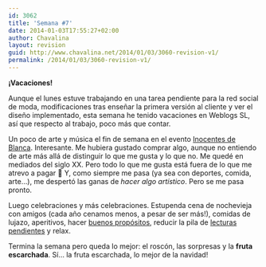 ```yaml
---
id: 3062
title: 'Semana #7'
date: 2014-01-03T17:55:27+02:00
author: Chavalina
layout: revision
guid: http://www.chavalina.net/2014/01/03/3060-revision-v1/
permalink: /2014/01/03/3060-revision-v1/
---
```

**¡Vacaciones!**

Aunque el lunes estuve trabajando en una tarea pendiente para la red social de moda, modificaciones tras enseñar la primera versión al cliente y ver el diseño implementado, esta semana he tenido vacaciones en Weblogs SL, así que respecto al trabajo, poco más que contar.



Un poco de arte y música el fin de semana en el evento [Inocentes de Blanca](http://www.sonbuenos.com/blanca/). Interesante. Me hubiera gustado comprar algo, aunque no entiendo de arte más allá de distinguir lo que me gusta y lo que no. Me quedé en mediados del siglo XX. Pero todo lo que me gusta está fuera de lo que me atrevo a pagar 🙂 Y, como siempre me pasa (ya sea con deportes, comida, arte&#8230;), me despertó las ganas de _hacer algo artístico_. Pero se me pasa pronto.

Luego celebraciones y más celebraciones. Estupenda cena de nochevieja con amigos (cada año cenamos menos, a pesar de ser más!), comidas de lujazo, aperitivos, hacer [buenos propósitos](http://www.chavalina.net/2014/01/01/2014/), reducir la pila de [lecturas pendientes](https://readability.com/chavalina/reading-list) y relax.



Termina la semana pero queda lo mejor: el roscón, las sorpresas y la **fruta escarchada**. Sí&#8230; la fruta escarchada, lo mejor de la navidad!